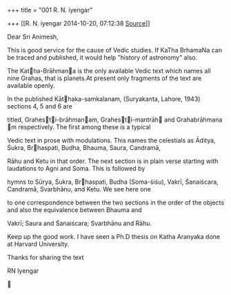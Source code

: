 +++
title = "001 R. N. iyengar"

+++
[[R. N. iyengar	2014-10-20, 07:12:38 [Source](https://groups.google.com/g/samskrita/c/QMRkvEfqhqw)]]



Dear Sri Animesh,

This is good service for the cause of Vedic studies. If KaTha BrhamaNa can be traced and published, it would help "history of astronomy" also.

The Katha-Brāhmana is the only available Vedic text which names all nine Grahas, that is planets.At present only fragments of the text are available openly.

In the published Kāthaka-samkalanam, (Suryakanta, Lahore, 1943) sections 4, 5 and 6 are

titled, Grahesti-brāhmanam, Grahesti-mantrāh and Grahabrāhmana m respectively. The first among these is a typical

Vedic text in prose with modulations. This names the celestials as Āditya, Śukra, Brhaspati, Budha, Bhauma, Saura, Candramā,

Rāhu and Ketu in that order. The next section is in plain verse starting with laudations to Agni and Soma. This is followed by

hymns to Sūrya, Śukra, Brhaspati, Budha (Soma-śiśu), Vakrī, Śanaiścara, Candramā, Svarbhānu, and Ketu. We see here one

to one correspondence between the two sections in the order of the objects and also the equivalence between Bhauma and

Vakrī; Saura and Śanaiścara; Svarbhānu and Rāhu.

Keep up the good work. I have seen a Ph.D thesis on Katha Aranyaka done at Harvard University.

  

Thanks for sharing the text

RN Iyengar



